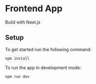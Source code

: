 # Frontend App

Build with Next.js

## Setup

To get started run the following command:

~~~shell
npm install
~~~

To run the app in development mode:

~~~shell
npm run dev
~~~

